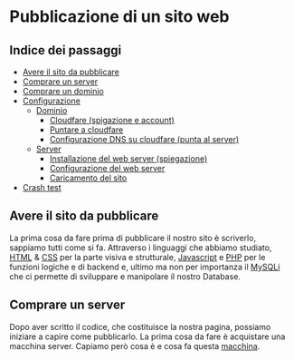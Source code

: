 # Pubblicazione di un sito web

## Indice dei passaggi

- [Avere il sito da pubblicare](#Avere-il_sito-da-pubblicare)
- [Comprare un server](#Comprare-un-server)
- [Comprare un dominio](#link_alla_sezione)
- [Configurazione](#link_alla_sezione)
  - [Dominio](#link_alla_sezione)
    - [Cloudfare (spigazione e account)](#link_alla_sezione)
    - [Puntare a cloudfare](#link_alla_sezione)
    - [Configurazione DNS su cloudfare (punta al server)](#link_alla_sezione)
  - [Server](#link_alla_sezione)
    - [Installazione del web server (spiegazione)](#_link_alla_sezione)
    - [Configurazione del web server](#_link_alla_sezione)
    - [Caricamento del sito](#link_alla_sezione)
- [Crash test](#link_alla_sezione)


## Avere il sito da pubblicare

La prima cosa da fare prima di pubblicare il nostro sito è scriverlo, sappiamo tutti come si fa. Attraverso i linguaggi che abbiamo studiato, [HTML](https://en.wikipedia.org/wiki/HTML) & [CSS](https://en.wikipedia.org/wiki/Cascading_Style_Sheets) per la parte visiva e strutturale, [Javascript](https://en.wikipedia.org/wiki/JavaScript) e [PHP](https://en.wikipedia.org/wiki/PHP) per le funzioni logiche e di backend e, ultimo ma non per importanza il [MySQLi](https://en.wikipedia.org/wiki/MySQLi) che ci permette di sviluppare e manipolare il nostro Database.


## Comprare un server

Dopo aver scritto il codice, che costituisce la nostra pagina, possiamo iniziare a capire come pubblicarlo. La prima cosa da fare è acquistare una macchina server. Capiamo però cosa è e cosa fa questa [macchina](https://it.wikipedia.org/wiki/Server).  